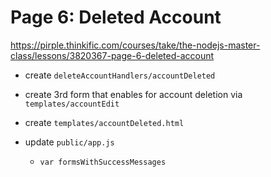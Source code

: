 # Page 6: Deleted Account

https://pirple.thinkific.com/courses/take/the-nodejs-master-class/lessons/3820367-page-6-deleted-account


- create `deleteAccountHandlers/accountDeleted`

- create 3rd form that enables for account deletion via `templates/accountEdit`

- create `templates/accountDeleted.html`


- update `public/app.js`


    - `var formsWithSuccessMessages`
